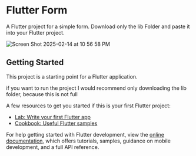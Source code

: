 # Flutter Form

A Flutter project for a simple form. Download only the lib Folder and paste it into your Flutter project.

![Screen Shot 2025-02-14 at 10 56 58 PM](https://github.com/user-attachments/assets/2d073b86-61c8-478e-bb38-89ea30ee2860)


## Getting Started

This project is a starting point for a Flutter application.

if you want to run the project I would recommend only downloading the lib folder, because this is not full

A few resources to get you started if this is your first Flutter project:

- [Lab: Write your first Flutter app](https://docs.flutter.dev/get-started/codelab)
- [Cookbook: Useful Flutter samples](https://docs.flutter.dev/cookbook)

For help getting started with Flutter development, view the
[online documentation](https://docs.flutter.dev/), which offers tutorials,
samples, guidance on mobile development, and a full API reference.
